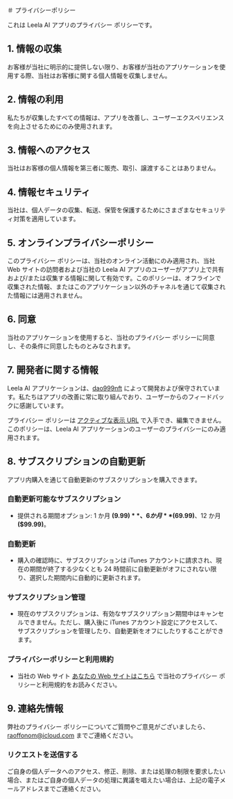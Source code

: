 ＃ プライバシーポリシー

これは Leela AI アプリのプライバシー ポリシーです。

## 1. 情報の収集

お客様が当社に明示的に提供しない限り、お客様が当社のアプリケーションを使用する際、当社はお客様に関する個人情報を収集しません。

## 2. 情報の利用

私たちが収集したすべての情報は、アプリを改善し、ユーザーエクスペリエンスを向上させるためにのみ使用されます。

## 3. 情報へのアクセス

当社はお客様の個人情報を第三者に販売、取引、譲渡することはありません。

## 4. 情報セキュリティ

当社は、個人データの収集、転送、保管を保護するためにさまざまなセキュリティ対策を適用しています。

## 5. オンラインプライバシーポリシー

このプライバシー ポリシーは、当社のオンライン活動にのみ適用され、当社 Web サイトの訪問者および当社の Leela AI アプリのユーザーがアプリ上で共有および/または収集する情報に関して有効です。このポリシーは、オフラインで収集された情報、またはこのアプリケーション以外のチャネルを通じて収集された情報には適用されません。

## 6. 同意

当社のアプリケーションを使用すると、当社のプライバシー ポリシーに同意し、その条件に同意したものとみなされます。

## 7. 開発者に関する情報

Leela AI アプリケーションは、[dao999nft](https://dao999nft.com/) によって開発および保守されています。私たちはアプリの改善に常に取り組んでおり、ユーザーからのフィードバックに感謝しています。

プライバシー ポリシーは [アクティブな表示 URL](https://www.leelachakra.com/docs/policy) で入手でき、編集できません。このポリシーは、Leela AI アプリケーションのユーザーのプライバシーにのみ適用されます。

## 8. サブスクリプションの自動更新

アプリ内購入を通じて自動更新のサブスクリプションを購入できます。

### 自動更新可能なサブスクリプション

- 提供される期間オプション: 1 か月 **($9.99)**、6 か月 **($69.99)**、12 か月 **($99.99)**。

### 自動更新

- 購入の確認時に、サブスクリプションは iTunes アカウントに請求され、現在の期間が終了する少なくとも 24 時間前に自動更新がオフにされない限り、選択した期間内に自動的に更新されます。

### サブスクリプション管理

- 現在のサブスクリプションは、有効なサブスクリプション期間中はキャンセルできません。ただし、購入後に iTunes アカウント設定にアクセスして、サブスクリプションを管理したり、自動更新をオフにしたりすることができます。

### プライバシーポリシーと利用規約

- 当社の Web サイト [あなたの Web サイトはこちら](https://www.leelachakra.com/docs/policy) で当社のプライバシー ポリシーと利用規約をお読みください。

## 9. 連絡先情報

弊社のプライバシー ポリシーについてご質問やご意見がございましたら、[raoffonom@icloud.com](mailto:raoffonom@icloud.com) までご連絡ください。

### リクエストを送信する

ご自身の個人データへのアクセス、修正、削除、または処理の制限を要求したい場合、またはご自身の個人データの処理に異議を唱えたい場合は、上記の電子メールアドレスまでご連絡ください。
